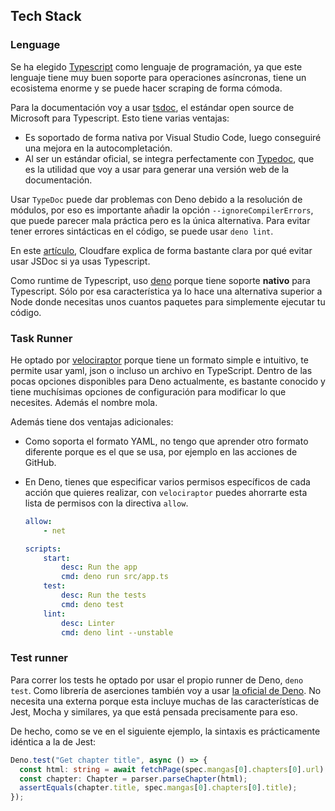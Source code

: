 ## Tech Stack

### Lenguage

Se ha elegido [Typescript](https://www.typescriptlang.org/) como lenguaje de programación, ya que este lenguaje tiene muy buen soporte para operaciones asíncronas, tiene un ecosistema enorme y se puede hacer scraping de forma cómoda.

Para la documentación voy a usar [tsdoc](https://github.com/microsoft/tsdoc),
el estándar open source de Microsoft para Typescript. Esto tiene varias ventajas:

- Es soportado de forma nativa por Visual Studio Code, luego conseguiré una mejora en la autocompletación.
- Al ser un estándar oficial, se integra perfectamente con [Typedoc](https://github.com/TypeStrong/typedoc), que es la utilidad que voy a usar para generar una versión web de la documentación.

Usar `TypeDoc` puede dar problemas con Deno debido a la resolución de módulos, por eso es importante añadir la opción `--ignoreCompilerErrors`, que puede parecer mala práctica pero es la única alternativa. Para evitar tener errores sintácticas en el código, se puede usar `deno lint`.

En este [artículo](https://blog.cloudflare.com/generating-documentation-for-typescript-projects/), Cloudfare explica de forma bastante clara por qué evitar usar JSDoc si ya usas Typescript.

Como runtime de Typescript, uso [deno](https://deno.land/) porque tiene soporte **nativo** para Typescript. Sólo por esa característica ya lo hace una alternativa superior a Node donde necesitas unos cuantos paquetes para simplemente ejecutar tu código.

### Task Runner

He optado por [velociraptor](https://deno.land/x/velociraptor@1.0.0-beta.14) porque tiene un formato simple e intuitivo, te permite usar yaml, json o incluso un archivo en TypeScript. Dentro de las pocas opciones disponibles para Deno actualmente, es bastante conocido y tiene muchísimas opciones de configuración para modificar lo que necesites. Además el nombre mola.

Además tiene dos ventajas adicionales:

- Como soporta el formato YAML, no tengo que aprender otro formato diferente porque es el que se usa, por ejemplo en las acciones de GitHub.
- En Deno, tienes que especificar varios permisos específicos de cada acción que quieres realizar, con `velociraptor` puedes ahorrarte esta lista de permisos con la directiva `allow`.

    ~~~yaml
    allow:
        - net

    scripts:
        start:
            desc: Run the app
            cmd: deno run src/app.ts
        test:
            desc: Run the tests
            cmd: deno test
        lint:
            desc: Linter
            cmd: deno lint --unstable
    ~~~

### Test runner

Para correr los tests he optado por usar el propio runner de Deno, `deno test`. Como librería de aserciones también voy a usar [la oficial de Deno](https://deno.land/std@0.74.0/testing/). No necesita una externa porque esta incluye muchas de las características de Jest, Mocha y similares, ya que está pensada precisamente para eso.

De hecho, como se ve en el siguiente ejemplo, la sintaxis es prácticamente idéntica a la de Jest:

~~~ts
Deno.test("Get chapter title", async () => {
  const html: string = await fetchPage(spec.mangas[0].chapters[0].url);
  const chapter: Chapter = parser.parseChapter(html);
  assertEquals(chapter.title, spec.mangas[0].chapters[0].title);
});

~~~

